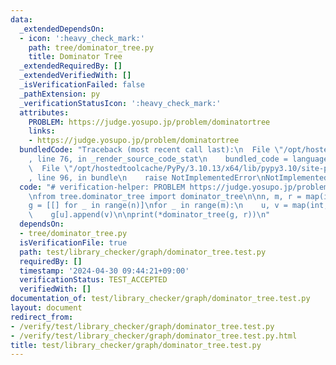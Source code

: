 ```yaml
---
data:
  _extendedDependsOn:
  - icon: ':heavy_check_mark:'
    path: tree/dominator_tree.py
    title: Dominator Tree
  _extendedRequiredBy: []
  _extendedVerifiedWith: []
  _isVerificationFailed: false
  _pathExtension: py
  _verificationStatusIcon: ':heavy_check_mark:'
  attributes:
    PROBLEM: https://judge.yosupo.jp/problem/dominatortree
    links:
    - https://judge.yosupo.jp/problem/dominatortree
  bundledCode: "Traceback (most recent call last):\n  File \"/opt/hostedtoolcache/PyPy/3.10.13/x64/lib/pypy3.10/site-packages/onlinejudge_verify/documentation/build.py\"\
    , line 76, in _render_source_code_stat\n    bundled_code = language.bundle(\n\
    \  File \"/opt/hostedtoolcache/PyPy/3.10.13/x64/lib/pypy3.10/site-packages/onlinejudge_verify/languages/python.py\"\
    , line 96, in bundle\n    raise NotImplementedError\nNotImplementedError\n"
  code: "# verification-helper: PROBLEM https://judge.yosupo.jp/problem/dominatortree\n\
    \nfrom tree.dominator_tree import dominator_tree\n\nn, m, r = map(int, input().split())\n\
    g = [[] for _ in range(n)]\nfor _ in range(m):\n    u, v = map(int, input().split())\n\
    \    g[u].append(v)\n\nprint(*dominator_tree(g, r))\n"
  dependsOn:
  - tree/dominator_tree.py
  isVerificationFile: true
  path: test/library_checker/graph/dominator_tree.test.py
  requiredBy: []
  timestamp: '2024-04-30 09:44:21+09:00'
  verificationStatus: TEST_ACCEPTED
  verifiedWith: []
documentation_of: test/library_checker/graph/dominator_tree.test.py
layout: document
redirect_from:
- /verify/test/library_checker/graph/dominator_tree.test.py
- /verify/test/library_checker/graph/dominator_tree.test.py.html
title: test/library_checker/graph/dominator_tree.test.py
---
```

